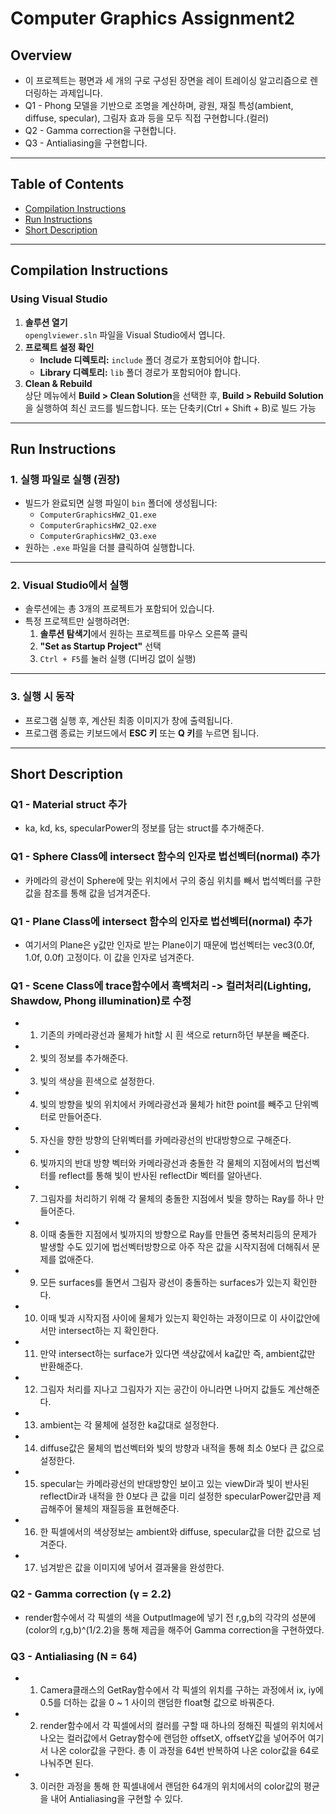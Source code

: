 # Computer Graphics Assignment2

## Overview

- 이 프로젝트는 평면과 세 개의 구로 구성된 장면을 레이 트레이싱 알고리즘으로 렌더링하는 과제입니다. 
- Q1 - Phong 모델을 기반으로 조명을 계산하며, 광원, 재질 특성(ambient, diffuse, specular), 그림자 효과 등을 모두 직접 구현합니다.(컬러)
- Q2 - Gamma correction을 구현합니다.
- Q3 - Antialiasing을 구현합니다.

---

## Table of Contents
- [Compilation Instructions](#compilation-instructions)
- [Run Instructions](#run-instructions)
- [Short Description](#short-description)

---

## Compilation Instructions

### Using Visual Studio
1. **솔루션 열기**  
   `openglviewer.sln` 파일을 Visual Studio에서 엽니다.
2. **프로젝트 설정 확인**  
   - **Include 디렉토리:** `include` 폴더 경로가 포함되어야 합니다.  
   - **Library 디렉토리:** `lib` 폴더 경로가 포함되어야 합니다.
3. **Clean & Rebuild**  
   상단 메뉴에서 **Build > Clean Solution**을 선택한 후, **Build > Rebuild Solution**을 실행하여 최신 코드를 빌드합니다. 또는 단축키(Ctrl + Shift + B)로 빌드 가능

---

## Run Instructions

### 1. 실행 파일로 실행 (권장)

- 빌드가 완료되면 실행 파일이 `bin` 폴더에 생성됩니다:
  - `ComputerGraphicsHW2_Q1.exe`
  - `ComputerGraphicsHW2_Q2.exe`
  - `ComputerGraphicsHW2_Q3.exe`
- 원하는 `.exe` 파일을 더블 클릭하여 실행합니다.

---

### 2. Visual Studio에서 실행

- 솔루션에는 총 3개의 프로젝트가 포함되어 있습니다.
- 특정 프로젝트만 실행하려면:
  1. **솔루션 탐색기**에서 원하는 프로젝트를 마우스 오른쪽 클릭
  2. **"Set as Startup Project"** 선택
  3. `Ctrl + F5`를 눌러 실행 (디버깅 없이 실행)

---

### 3. 실행 시 동작

- 프로그램 실행 후, 계산된 최종 이미지가 창에 출력됩니다.
- 프로그램 종료는 키보드에서 **ESC 키** 또는 **Q 키**를 누르면 됩니다.


---

## Short Description

### Q1 - Material struct 추가
- ka, kd, ks, specularPower의 정보를 담는 struct를 추가해준다.

### Q1 - Sphere Class에 intersect 함수의 인자로 법선벡터(normal)  추가
- 카메라의 광선이 Sphere에 맞는 위치에서 구의 중심 위치를 빼서 법석벡터를 구한 값을 참조를 통해 값을 넘겨겨준다.

### Q1 - Plane Class에 intersect 함수의 인자로 법선벡터(normal)  추가
- 여기서의 Plane은 y값만 인자로 받는 Plane이기 때문에 법선벡터는 vec3(0.0f, 1.0f, 0.0f) 고정이다. 이 값을 인자로 넘겨준다.

### Q1 - Scene Class에 trace함수에서 흑백처리 -> 컬러처리(Lighting, Shawdow, Phong illumination)로 수정
- 1. 기존의 카메라광선과 물체가 hit할 시 흰 색으로 return하던 부분을 빼준다.
- 2. 빛의 정보를 추가해준다.
- 3. 빛의 색상을 흰색으로 설정한다.
- 4. 빛의 방향을 빛의 위치에서 카메라광선과 물체가 hit한 point를 빼주고 단위벡터로 만들어준다.
- 5. 자신을 향한 방향의 단위벡터를 카메라광선의 반대방향으로 구해준다.
- 6. 빛까지의 반대 방향 벡터와 카메라광선과 충돌한 각 물체의 지점에서의 법선벡터를 reflect를 통해 빛이 반사된 reflectDir 벡터를 알아낸다.
- 7. 그림자를 처리하기 위해 각 물체의 충돌한 지점에서 빛을 향하는 Ray를 하나 만들어준다.
- 8. 이때 충돌한 지점에서 빛까지의 방향으로 Ray를 만들면 중복처리등의 문제가 발생할 수도 있기에 법선벡터방향으로 아주 작은 값을 시작지점에 더해줘서 문제를 없애준다.
- 9. 모든 surfaces를 돌면서 그림자 광선이 충돌하는 surfaces가 있는지 확인한다.
- 10. 이때 빛과 시작지점 사이에 물체가 있는지 확인하는 과정이므로 이 사이값안에서만 intersect하는 지 확인한다.
- 11. 만약 intersect하는 surface가 있다면 색상값에서 ka값만 즉, ambient값만 반환해준다.
- 12. 그림자 처리를 지나고 그림자가 지는 공간이 아니라면 나머지 값들도 계산해준다.
- 13. ambient는 각 물체에 설정한 ka값대로 설정한다.
- 14. diffuse값은 물체의 법선벡터와 빛의 방향과 내적을 통해 최소 0보다 큰 값으로 설정한다.
- 15. specular는 카메라광선의 반대방향인 보이고 있는 viewDir과 빛이 반사된 reflectDir과 내적을 한 0보다 큰 값을 미리 설정한 specularPower값만큼 제곱해주어 물체의 재질등을 표현해준다.
- 16. 한 픽셀에서의 색상정보는 ambient와 diffuse, specular값을 더한 값으로 넘겨준다.
- 17. 넘겨받은 값을 이미지에 넣어서 결과물을 완성한다.

### Q2 - Gamma correction (γ = 2.2)
- render함수에서 각 픽셀의 색을 OutputImage에 넣기 전 r,g,b의 각각의 성분에 (color의 r,g,b)^(1/2.2)을 통해 제곱을 해주어 Gamma correction을 구현하였다. 

### Q3 - Antialiasing (N = 64)
- 1. Camera클래스의 GetRay함수에서 각 픽셀의 위치를 구하는 과정에서 ix, iy에 0.5를 더하는 값을 0 ~ 1 사이의 랜덤한 float형 값으로 바꿔준다.
- 2. render함수에서 각 픽셀에서의 컬러를 구할 때 하나의 정해진 픽셀의 위치에서 나오는 컬러값에서 Getray함수에 랜덤한 offsetX, offsetY값을 넣어주어 여기서 나온 color값을 구한다. 총 이 과정을 64번 반복하여 나온 color값을 64로 나눠주면 된다.
- 3. 이러한 과정을 통해 한 픽셀내에서 랜덤한 64개의 위치에서의 color값의 평균을 내어 Antialiasing을 구현할 수 있다. 